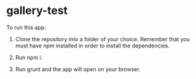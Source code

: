# gallery-test

To run this app:

1) Clone the repository into a folder of your choice.
Remember that you must have npm installed in order to install the dependencies.

2) Run  npm i.

3) Run grunt and the app will open on your browser.

